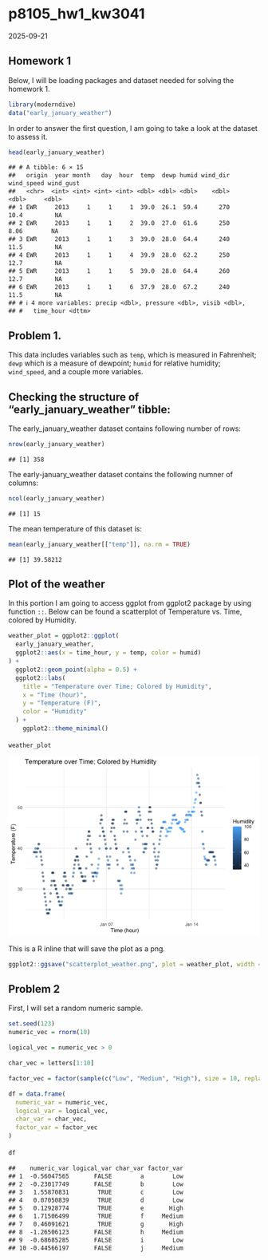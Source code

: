 p8105_hw1_kw3041
================
2025-09-21

## Homework 1

Below, I will be loading packages and dataset needed for solving the
homework 1.

``` r
library(moderndive)
data("early_january_weather")
```

In order to answer the first question, I am going to take a look at the
dataset to assess it.

``` r
head(early_january_weather)
```

    ## # A tibble: 6 × 15
    ##   origin  year month   day  hour  temp  dewp humid wind_dir wind_speed wind_gust
    ##   <chr>  <int> <int> <int> <int> <dbl> <dbl> <dbl>    <dbl>      <dbl>     <dbl>
    ## 1 EWR     2013     1     1     1  39.0  26.1  59.4      270      10.4         NA
    ## 2 EWR     2013     1     1     2  39.0  27.0  61.6      250       8.06        NA
    ## 3 EWR     2013     1     1     3  39.0  28.0  64.4      240      11.5         NA
    ## 4 EWR     2013     1     1     4  39.9  28.0  62.2      250      12.7         NA
    ## 5 EWR     2013     1     1     5  39.0  28.0  64.4      260      12.7         NA
    ## 6 EWR     2013     1     1     6  37.9  28.0  67.2      240      11.5         NA
    ## # ℹ 4 more variables: precip <dbl>, pressure <dbl>, visib <dbl>,
    ## #   time_hour <dttm>

## Problem 1.

This data includes variables such as `temp`, which is measured in
Fahrenheit; `dewp` which is a measure of dewpoint; `humid` for relative
humidity; `wind_speed`, and a couple more variables.

## Checking the structure of “early_january_weather” tibble:

The early_january_weather dataset contains following number of rows:

``` r
nrow(early_january_weather)
```

    ## [1] 358

The early-january_weather dataset contains the following numner of
columns:

``` r
ncol(early_january_weather)
```

    ## [1] 15

The mean temperature of this dataset is:

``` r
mean(early_january_weather[["temp"]], na.rm = TRUE)
```

    ## [1] 39.58212

## Plot of the weather

In this portion I am going to access ggplot from ggplot2 package by
using function `::`. Below can be found a scatterplot of Temperature
vs. Time, colored by Humidity.

``` r
weather_plot = ggplot2::ggplot(
  early_january_weather,
  ggplot2::aes(x = time_hour, y = temp, color = humid)
) +
  ggplot2::geom_point(alpha = 0.5) + 
  ggplot2::labs(
    title = "Temperature over Time; Colored by Humidity",
    x = "Time (hour)",
    y = "Temperature (F)",
    color = "Humidity"
  ) + 
    ggplot2::theme_minimal()

weather_plot
```

![](p8105_hw1_kw3041_files/figure-gfm/unnamed-chunk-6-1.png)<!-- -->

This is a R inline that will save the plot as a png.

``` r
ggplot2::ggsave("scatterplot_weather.png", plot = weather_plot, width = 10, height = 8)
```

## Problem 2

First, I will set a random numeric sample.

``` r
set.seed(123)
numeric_vec = rnorm(10)
```

``` r
logical_vec = numeric_vec > 0
```

``` r
char_vec = letters[1:10]
```

``` r
factor_vec = factor(sample(c("Low", "Medium", "High"), size = 10, replace = TRUE ))
```

``` r
df = data.frame(
  numeric_var = numeric_vec,
  logical_var = logical_vec,
  char_var = char_vec,
  factor_var = factor_vec
)

df
```

    ##    numeric_var logical_var char_var factor_var
    ## 1  -0.56047565       FALSE        a        Low
    ## 2  -0.23017749       FALSE        b        Low
    ## 3   1.55870831        TRUE        c        Low
    ## 4   0.07050839        TRUE        d        Low
    ## 5   0.12928774        TRUE        e       High
    ## 6   1.71506499        TRUE        f     Medium
    ## 7   0.46091621        TRUE        g       High
    ## 8  -1.26506123       FALSE        h     Medium
    ## 9  -0.68685285       FALSE        i        Low
    ## 10 -0.44566197       FALSE        j     Medium
